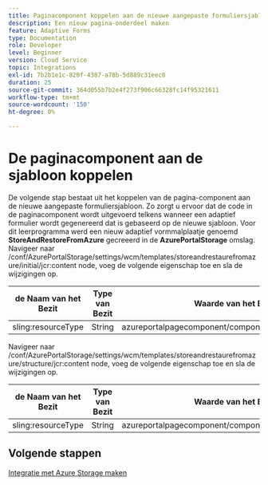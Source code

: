 ```yaml
---
title: Paginacomponent koppelen aan de nieuwe aangepaste formuliersjabloon
description: Een nieuw pagina-onderdeel maken
feature: Adaptive Forms
type: Documentation
role: Developer
level: Beginner
version: Cloud Service
topic: Integrations
exl-id: 7b2b1e1c-820f-4387-a78b-5d889c31eec0
duration: 25
source-git-commit: 364d055b7b2e4f273f906c66328fc14f95321611
workflow-type: tm+mt
source-wordcount: '150'
ht-degree: 0%

---
```


# De paginacomponent aan de sjabloon koppelen

De volgende stap bestaat uit het koppelen van de pagina-component aan de nieuwe aangepaste formuliersjabloon. Zo zorgt u ervoor dat de code in de paginacomponent wordt uitgevoerd telkens wanneer een adaptief formulier wordt gegenereerd dat is gebaseerd op de nieuwe sjabloon. Voor dit leerprogramma werd een nieuw adaptief vormmalplaatje genoemd **StoreAndRestoreFromAzure** gecreeerd in de **AzurePortalStorage** omslag.
Navigeer naar /conf/AzurePortalStorage/settings/wcm/templates/storeandrestaurefromazure/initial/jcr:content node, voeg de volgende eigenschap toe en sla de wijzigingen op.

| **de Naam van het Bezit** | **Type van Bezit** | **Waarde van het Bezit** |
|--------------------|-------------------|-------------------------------------------------------|
| sling:resourceType | String | azureportalpagecomponent/component/page/storeandfetch |

Navigeer naar /conf/AzurePortalStorage/settings/wcm/templates/storeandrestaurefromazure/structure/jcr:content node, voeg de volgende eigenschap toe en sla de wijzigingen op.

| **de Naam van het Bezit** | **Type van Bezit** | **Waarde van het Bezit** |
|--------------------|-------------------|-------------------------------------------------------|
| sling:resourceType | String | azureportalpagecomponent/component/page/storeandfetch |


## Volgende stappen

[Integratie met Azure Storage maken](./create-fdm.md)
